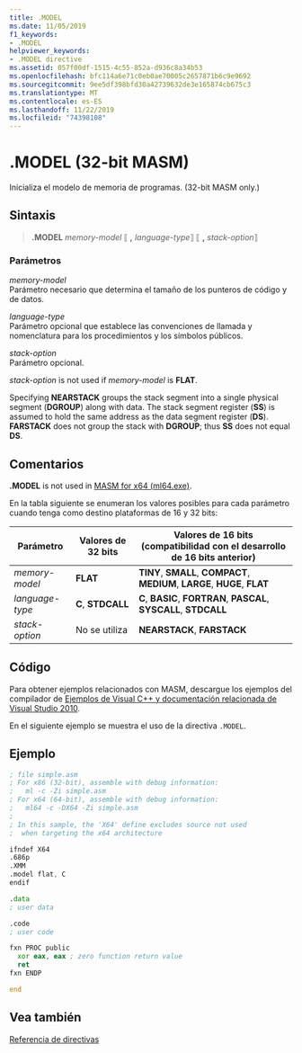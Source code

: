```yaml
---
title: .MODEL
ms.date: 11/05/2019
f1_keywords:
- .MODEL
helpviewer_keywords:
- .MODEL directive
ms.assetid: 057f00df-1515-4c55-852a-d936c8a34b53
ms.openlocfilehash: bfc114a6e71c0eb0ae70005c2657871b6c9e9692
ms.sourcegitcommit: 9ee5df398bfd30a42739632de3e165874cb675c3
ms.translationtype: MT
ms.contentlocale: es-ES
ms.lasthandoff: 11/22/2019
ms.locfileid: "74398108"
---
```

# <a name="model-32-bit-masm"></a>.MODEL (32-bit MASM)

Inicializa el modelo de memoria de programas. (32-bit MASM only.)

## <a name="syntax"></a>Sintaxis

> **.MODEL** *memory-model* ⟦ __,__ *language-type*⟧ ⟦ __,__ *stack-option*⟧

### <a name="parameters"></a>Parámetros

*memory-model*\
Parámetro necesario que determina el tamaño de los punteros de código y de datos.

*language-type*\
Parámetro opcional que establece las convenciones de llamada y nomenclatura para los procedimientos y los símbolos públicos.

*stack-option*\
Parámetro opcional.

*stack-option* is not used if *memory-model* is **FLAT**.

Specifying **NEARSTACK** groups the stack segment into a single physical segment (**DGROUP**) along with data. The stack segment register (**SS**) is assumed to hold the same address as the data segment register (**DS**). **FARSTACK** does not group the stack with **DGROUP**; thus **SS** does not equal **DS**.

## <a name="remarks"></a>Comentarios

**.MODEL** is not used in [MASM for x64 (ml64.exe)](../../assembler/masm/masm-for-x64-ml64-exe.md).

En la tabla siguiente se enumeran los valores posibles para cada parámetro cuando tenga como destino plataformas de 16 y 32 bits:

|Parámetro|Valores de 32 bits|Valores de 16 bits (compatibilidad con el desarrollo de 16 bits anterior)|
|---------------|--------------------|----------------------------------------------------------------|
|*memory-model*|**FLAT**|**TINY**, **SMALL**, **COMPACT**, **MEDIUM**, **LARGE**, **HUGE**, **FLAT**|
|*language-type*|**C**, **STDCALL**|**C**, **BASIC**, **FORTRAN**, **PASCAL**, **SYSCALL**, **STDCALL**|
|*stack-option*|No se utiliza|**NEARSTACK**, **FARSTACK**|

## <a name="code"></a>Código

Para obtener ejemplos relacionados con MASM, descargue los ejemplos del compilador de [Ejemplos de Visual C++ y documentación relacionada de Visual Studio 2010](https://go.microsoft.com/fwlink/p/?linkid=178749).

En el siguiente ejemplo se muestra el uso de la directiva `.MODEL`.

## <a name="example"></a>Ejemplo

```asm
; file simple.asm
; For x86 (32-bit), assemble with debug information:
;   ml -c -Zi simple.asm
; For x64 (64-bit), assemble with debug information:
;   ml64 -c -DX64 -Zi simple.asm
;
; In this sample, the 'X64' define excludes source not used
;  when targeting the x64 architecture

ifndef X64
.686p
.XMM
.model flat, C
endif

.data
; user data

.code
; user code

fxn PROC public
  xor eax, eax ; zero function return value
  ret
fxn ENDP

end
```

## <a name="see-also"></a>Vea también

[Referencia de directivas](../../assembler/masm/directives-reference.md)
